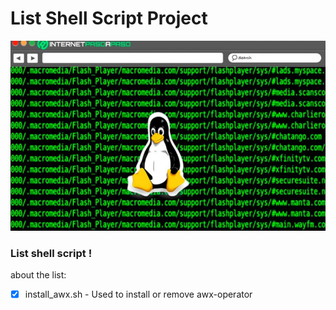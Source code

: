 # List Shell Script Project
<img src="linux image.jpg" alt="exemplo imagem">

### List shell script !

about the list:

- [x] install_awx.sh - Used to install or remove awx-operator

